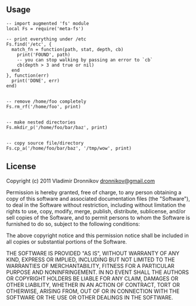 Usage
-----

    -- import augmented 'fs' module
    local Fs = require('meta-fs')

    -- print everything under /etc
    Fs.find('/etc', {
      match_fn = function(path, stat, depth, cb)
        print('FOUND', path)
        -- you can stop walking by passing an error to `cb`
        cb(depth > 3 and true or nil)
      end
    }, function(err)
      print('DONE', err)
    end)


    -- remove /home/foo completely
    Fs.rm_rf('/home/foo', print)


    -- make nested directories
    Fs.mkdir_p('/home/foo/bar/baz', print)


    -- copy source file/directory
    Fs.cp_a('/home/foo/bar/baz', '/tmp/wow', print)


License
-------

Copyright (c) 2011 Vladimir Dronnikov <dronnikov@gmail.com>

Permission is hereby granted, free of charge, to any person obtaining a copy of
this software and associated documentation files (the "Software"), to deal in
the Software without restriction, including without limitation the rights to
use, copy, modify, merge, publish, distribute, sublicense, and/or sell copies of
the Software, and to permit persons to whom the Software is furnished to do so,
subject to the following conditions:

The above copyright notice and this permission notice shall be included in all
copies or substantial portions of the Software.

THE SOFTWARE IS PROVIDED "AS IS", WITHOUT WARRANTY OF ANY KIND, EXPRESS OR
IMPLIED, INCLUDING BUT NOT LIMITED TO THE WARRANTIES OF MERCHANTABILITY, FITNESS
FOR A PARTICULAR PURPOSE AND NONINFRINGEMENT. IN NO EVENT SHALL THE AUTHORS OR
COPYRIGHT HOLDERS BE LIABLE FOR ANY CLAIM, DAMAGES OR OTHER LIABILITY, WHETHER
IN AN ACTION OF CONTRACT, TORT OR OTHERWISE, ARISING FROM, OUT OF OR IN
CONNECTION WITH THE SOFTWARE OR THE USE OR OTHER DEALINGS IN THE SOFTWARE.
